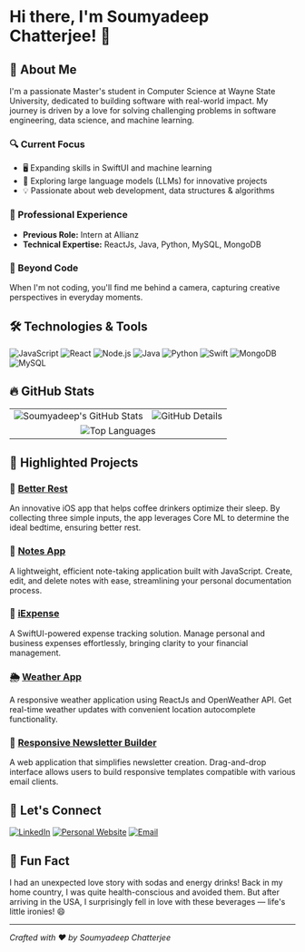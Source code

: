 # Hi there, I'm Soumyadeep Chatterjee! 👋

## 🚀 About Me

I'm a passionate Master's student in Computer Science at Wayne State University, dedicated to building software with real-world impact. My journey is driven by a love for solving challenging problems in software engineering, data science, and machine learning.

### 🔍 Current Focus
- 🖥️ Expanding skills in SwiftUI and machine learning
- 🤖 Exploring large language models (LLMs) for innovative projects
- 💡 Passionate about web development, data structures & algorithms

### 💼 Professional Experience
- **Previous Role:** Intern at Allianz
- **Technical Expertise:** ReactJs, Java, Python, MySQL, MongoDB

### 📸 Beyond Code
When I'm not coding, you'll find me behind a camera, capturing creative perspectives in everyday moments.

## 🛠️ Technologies & Tools

![JavaScript](https://img.shields.io/badge/JavaScript-323330?style=for-the-badge&logo=javascript)
![React](https://img.shields.io/badge/React-20232A?style=for-the-badge&logo=react)
![Node.js](https://img.shields.io/badge/Node.js-43853D?style=for-the-badge&logo=node.js&logoColor=white)
![Java](https://img.shields.io/badge/Java-ED8B00?style=for-the-badge&logo=java)
![Python](https://img.shields.io/badge/Python-3776AB?style=for-the-badge&logo=python)
![Swift](https://img.shields.io/badge/Swift-FA7343?style=for-the-badge&logo=swift)
![MongoDB](https://img.shields.io/badge/MongoDB-4EA94B?style=for-the-badge&logo=mongodb&logoColor=white)
![MySQL](https://img.shields.io/badge/MySQL-00000F?style=for-the-badge&logo=mysql&logoColor=white)

## 🔥 GitHub Stats

<div align="center">
  <table>
    <tr>
      <td>
        <img src="https://github-profile-summary-cards.vercel.app/api/cards/stats?username=soumya98-dev&theme=radical" alt="Soumyadeep's GitHub Stats" />
      </td>
      <td>
        <img src="https://github-readme-stats.vercel.app/api?username=soumya98-dev&show_icons=true&theme=radical&include_all_commits=true&count_private=true" alt="GitHub Details" />
      </td>
    </tr>
    <tr>
      <td colspan="2" align="center">
        <img src="https://github-readme-stats.vercel.app/api/top-langs?username=soumya98-dev&layout=compact&theme=radical" alt="Top Languages" />
      </td>
    </tr>
  </table>
</div>

## 📌 Highlighted Projects

### 🌙 [Better Rest](https://github.com/soumya98-dev/BetterRest)
An innovative iOS app that helps coffee drinkers optimize their sleep. By collecting three simple inputs, the app leverages Core ML to determine the ideal bedtime, ensuring better rest.

### 📝 [Notes App](https://github.com/soumya98-dev/Notes-App)
A lightweight, efficient note-taking application built with JavaScript. Create, edit, and delete notes with ease, streamlining your personal documentation process.

### 💸 [iExpense](https://github.com/Soumya98-dev/iExpense)
A SwiftUI-powered expense tracking solution. Manage personal and business expenses effortlessly, bringing clarity to your financial management.

### 🌦️ [Weather App](https://github.com/soumya98-dev/Weather-App)
A responsive weather application using ReactJs and OpenWeather API. Get real-time weather updates with convenient location autocomplete functionality.

### 📧 [Responsive Newsletter Builder](https://github.com/Soumya98-dev/ResponsiveNewsletterBuilder)
A web application that simplifies newsletter creation. Drag-and-drop interface allows users to build responsive templates compatible with various email clients.

## 🤝 Let's Connect

[![LinkedIn](https://img.shields.io/badge/LinkedIn-0077B5?style=for-the-badge&logo=linkedin&logoColor=white)](https://www.linkedin.com/in/soumyadeep-chatterjee-60a086210/)
[![Personal Website](https://img.shields.io/badge/Personal%20Website-4CAF50?style=for-the-badge&logo=google-chrome&logoColor=white)](https://soumya98-dev.github.io/soumyadeepchatterjee.github.io/)
[![Email](https://img.shields.io/badge/Email-D14836?style=for-the-badge&logo=gmail&logoColor=white)](mailto:soumya.dc98@gmail.com)

## 🎨 Fun Fact

I had an unexpected love story with sodas and energy drinks! Back in my home country, I was quite health-conscious and avoided them. But after arriving in the USA, I surprisingly fell in love with these beverages — life's little ironies! 😄

---

*Crafted with ❤️ by Soumyadeep Chatterjee*
